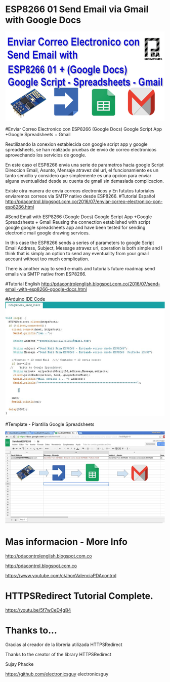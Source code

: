 # ESP8266 01 Send Email via Gmail with Google Docs

![Portada](https://github.com/JhonControl/ESP8266_Send_Email_GoogleDocs/blob/master/Extras/ESP8266%20Google%20enviar%20MAIL.jpg)


#Enviar Correo Electronico con ESP8266 (Google Docs) Google Script App +Google Spreadsheets + Gmail

 Reutilizando la conexion establecida con google script app y google spreadsheets, se han realizado pruebas de envio de correo electronicos 
 aprovechando los servicios de google.

 En este caso el ESP8266 envia una serie de parametros hacia google Script Direccion Email, Asunto, Mensaje atravez del url,
 el funcionamiento es un tanto sencillo y considero que simplemente es una opcion para enviar alguna eventualidad desde su cuenta de gmail sin
 demasiada complicacion.
 
 Existe otra manera de envia correos electronicos y En fututos tutoriales enviaremos correos via SMTP nativo desde ESP8266.
#Tutorial Español
  http://pdacontrol.blogspot.com.co/2016/07/enviar-correo-electronico-con-esp8266.html
  
  
#Send Email with ESP8266 (Google Docs) Google Script App +Google Spreadsheets + Gmail
  Reusing the connection established with script google google spreadsheets app and have been tested for sending electronic mail
  google drawing services.

 In this case the ESP8266 sends a series of parameters to google Script Email Address, Subject, Message atravez url,
  operation is both simple and I think that is simply an option to send any eventuality from your gmail account without
  too much complication.
 
  There is another way to send e-mails and tutorials future roadmap send emails via SMTP native from ESP8266.
  
#Tutorial English
  http://pdacontrolenglish.blogspot.com.co/2016/07/send-email-with-esp8266-google-docs.html
  
#Arduino IDE  Code
  ![Portada](https://github.com/JhonControl/ESP8266_Send_Email_GoogleDocs/blob/master/Extras/Arduino%20mail%20ESP8266.JPG)
  
#Template - Plantilla Google Spreadsheets
  
![Portada](https://github.com/JhonControl/ESP8266_Send_Email_GoogleDocs/blob/master/Extras/Spreadsheet.JPG)
  
# Mas informacion -  More Info
http://pdacontrolenglish.blogspot.com.co

http://pdacontrol.blogspot.com.co

https://www.youtube.com/c/JhonValenciaPDAcontrol

# HTTPSRedirect  Tutorial Complete.
https://youtu.be/5f7wCeD4gB4


# Thanks to...
Gracias al creador de la libreria utilizada HTTPSRedirect

Thanks to the creator of the library HTTPSRedirect

Sujay Phadke

https://github.com/electronicsguy
electronicsguy


